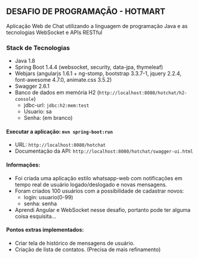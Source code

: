 ## DESAFIO DE PROGRAMAÇÃO - HOTMART
Aplicação Web de Chat utilizando a linguagem de programação Java e as tecnologias WebSocket e APIs RESTful

### Stack de Tecnologias

* Java 1.8
* Spring Boot 1.4.4 (websocket, security, data-jpa, thymeleaf)
* Webjars (angularjs 1.6.1 + ng-stomp, bootstrap 3.3.7-1, jquery 2.2.4, font-awesome 4.7.0, animate.css 3.5.2)
* Swagger 2.6.1
* Banco de dados em memória H2 (`http://localhost:8080/hotchat/h2-console`)
  * jdbc-url: `jdbc:h2:mem:test` 
  * Usuario: sa
  * Senha: (em branco)

#### Executar a aplicação: `mvn spring-boot:run`

* URL: `http://localhost:8080/hotchat`
* Documentação da API: `http://localhost:8080/hotchat/swagger-ui.html`

#### Informações:

* Foi criada uma aplicação estilo whatsapp-web com notificações em tempo real de usuário logado/deslogado e novas mensagens.
* Foram criados 100 usuários com a possibilidade de cadastrar novos:
  * login: usuario(0-99)
  * senha: senha
* Aprendi Angular e WebSocket nesse desafio, portanto pode ter alguma coisa esquisita... 

#### Pontos extras implementados:

* Criar tela de histórico de mensagens de usuário.
* Criação de lista de contatos. (Precisa de mais refinamento)
